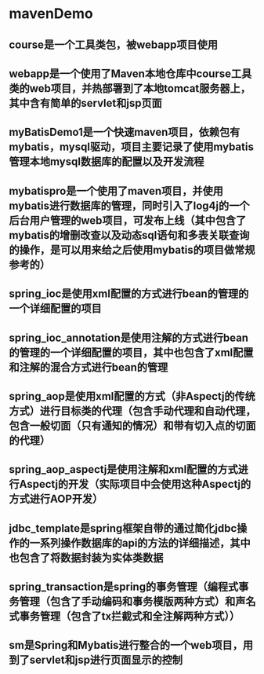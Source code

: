 # mavenDemo
## course是一个工具类包，被webapp项目使用
## webapp是一个使用了Maven本地仓库中course工具类的web项目，并热部署到了本地tomcat服务器上，其中含有简单的servlet和jsp页面
## myBatisDemo1是一个快速maven项目，依赖包有mybatis，mysql驱动，项目主要记录了使用mybatis管理本地mysql数据库的配置以及开发流程
## mybatispro是一个使用了maven项目，并使用mybatis进行数据库的管理，同时引入了log4j的一个后台用户管理的web项目，可发布上线（其中包含了mybatis的增删改查以及动态sql语句和多表关联查询的操作，是可以用来给之后使用mybatis的项目做常规参考的）
## spring_ioc是使用xml配置的方式进行bean的管理的一个详细配置的项目
## spring_ioc_annotation是使用注解的方式进行bean的管理的一个详细配置的项目，其中也包含了xml配置和注解的混合方式进行bean的管理
## spring_aop是使用xml配置的方式（非Aspectj的传统方式）进行目标类的代理（包含手动代理和自动代理，包含一般切面（只有通知的情况）和带有切入点的切面的代理）
## spring_aop_aspectj是使用注解和xml配置的方式进行Aspectj的开发（实际项目中会使用这种Aspectj的方式进行AOP开发）
## jdbc_template是spring框架自带的通过简化jdbc操作的一系列操作数据库的api的方法的详细描述，其中也包含了将数据封装为实体类数据
## spring_transaction是spring的事务管理（编程式事务管理（包含了手动编码和事务模版两种方式）和声名式事务管理（包含了tx拦截式和全注解两种方式））
## sm是Spring和Mybatis进行整合的一个web项目，用到了servlet和jsp进行页面显示的控制
